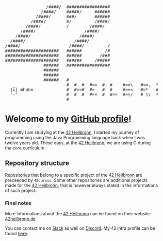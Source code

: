 <pre>
                /####/  #################                                      
              /####/    #####/     ######                                      
            /####/      ###/       ######                                      
          /####/        #/         /####/                                      
        /####/          /        /####/                                        
      /####/                   /####/                                          
    /####/                   /####/                                            
  /####/                   /####/                                              
/####/                   /####/         /                                      
#####################   ######         /#                                      
#####################   ######       /###                                      
#####################   ######     /#####                                      
               ######   #################                                      
               ######                                                          
               ######                                                          
               ######   #                                                      
   _                    #  #  #  #==  #  #    #==\   #==,  *==*  #\\  #  #\\  #
  |c| mhahn             #  #==#  #=   #  #    #==<   #=*   #  #  # \\ #  # \\ #
  '-'                   #  #  #  #==  #  #==  #==/   # \\  *==*  #  \\#  #  \\#
                        #                                                      
</pre>
# Welcome to my [GitHub profile](https://www.github.com/mhahnFr)!
Currently I am studying at the [42 Heilbronn](https://www.github.com/42-Heilbronn). I started my journey of programming using the Java Programming language back when I was twelve years old. These days, at the [42 Heilbronn](https://www.github.com/42-Heilbronn), we are using C during the core curriculum.

## Repository structure
Repositories that belong to a specific project of the [42 Heilbronn](https://www.github.com/42-Heilbronn) are preceeded by ``42cursus``. Some other repositories are additional projects made for the [42 Heilbronn](https://www.github.com/42-Heilbronn), that is however always stated in the informations of such project.

### Final notes
More informations about the [42 Heilbronn](https://www.github.com/42-Heilbronn) can be found on their website: [42heilbronn.de](https://www.42heilbronn.de/learncoderepeat)

You can contact me on [Slack](https://42born2code.slack.com/team/U024Z2NSVK7) as well on [Discord](https://www.discordapp.com/users/831935383997644870). My 42 intra profile can be found [here](https://profile.intra.42.fr/users/mhahn).